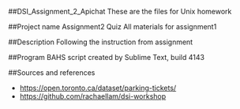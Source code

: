 ##DSI_Assignment_2_Apichat
These are the files for Unix homework

##Project name 
Assignment2 Quiz 
All materials for assignment1

##Description 
Following the instruction from assignment

##Program
BAHS script created by Sublime Text, build 4143

##Sources and references 
- https://open.toronto.ca/dataset/parking-tickets/  
- https://github.com/rachaellam/dsi-workshop  
